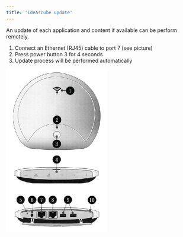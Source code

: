 ```yaml
---
title: 'Ideascube update'
---
```

An update of each application and content if available can be perform remotely.

1. Connect an Ethernet (RJ45) cable to port 7 (see picture)
2. Press power button 3 for 4 seconds
3. Update process will be performed automatically

![](assets/cap_connector.png)
